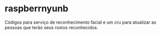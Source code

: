 # raspberrnyunb
Códigos para serviço de reconhecimento facial e um cru para atualizar as pessoas que terão seus rostos reconhecidos.
